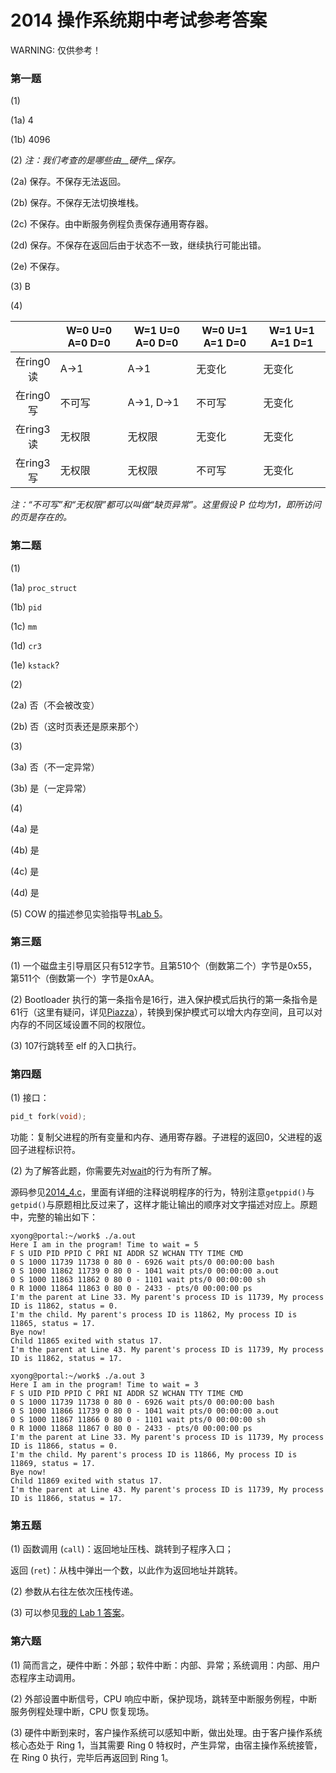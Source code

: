 # 2014 操作系统期中考试参考答案

WARNING: 仅供参考！

### 第一题

(1)

(1a) 4

(1b) 4096

(2) *注：我们考查的是哪些由__硬件__保存。*

(2a) 保存。不保存无法返回。

(2b) 保存。不保存无法切换堆栈。

(2c) 不保存。由中断服务例程负责保存通用寄存器。

(2d) 保存。不保存在返回后由于状态不一致，继续执行可能出错。

(2e) 不保存。

(3) B

(4)

|    | W=0 U=0 A=0 D=0 | W=1 U=0 A=0 D=0 | W=0 U=1 A=1 D=0 | W=1 U=1 A=1 D=1 |
|:--:| --------------- | --------------- | --------------- | --------------- |
|在ring0读|A→1  |A→1      |无变化|无变化|
|在ring0写|不可写|A→1, D→1 |不可写|无变化|
|在ring3读|无权限|无权限    |无变化|无变化|
|在ring3写|无权限|无权限    |不可写|无变化|

*注：“不可写”和“无权限”都可以叫做“缺页异常”。这里假设 P 位均为1，即所访问的页是存在的。*

### 第二题

(1)

(1a) `proc_struct`

(1b) `pid`

(1c) `mm`

(1d) `cr3`

(1e) `kstack`?

(2)

(2a) 否（不会被改变）

(2b) 否（这时页表还是原来那个）

(3)

(3a) 否（不一定异常）

(3b) 是（一定异常）

(4)

(4a) 是

(4b) 是

(4c) 是

(4d) 是

(5) COW 的描述参见实验指导书[Lab 5](https://objectkuan.gitbooks.io/ucore-docs/content/lab5/lab5_2_1_exercises.html)。

### 第三题

(1) 一个磁盘主引导扇区只有512字节。且第510个（倒数第二个）字节是0x55， 第511个（倒数第一个）字节是0xAA。

(2) Bootloader 执行的第一条指令是16行，进入保护模式后执行的第一条指令是61行（这里有疑问，详见[Piazza](https://piazza.com/class/i5j09fnsl7k5x0?cid=777)），转换到保护模式可以增大内存空间，且可以对内存的不同区域设置不同的权限位。

(3) 107行跳转至 elf 的入口执行。

### 第四题

(1) 接口：

```c
pid_t fork(void);
```

功能：复制父进程的所有变量和内存、通用寄存器。子进程的返回0，父进程的返回子进程标识符。

(2) 为了解答此题，你需要先对[wait](http://linux.die.net/man/2/wait)的行为有所了解。

源码参见[2014_4.c](https://github.com/paulzfm/os_course_spoc_exercises/blob/master/midterm-answer/2014_4.c)，里面有详细的注释说明程序的行为，特别注意`getppid()`与`getpid()`与原题相比反过来了，这样才能让输出的顺序对文字描述对应上。原题中，完整的输出如下：

```
xyong@portal:~/work$ ./a.out
Here I am in the program! Time to wait = 5
F S UID PID PPID C PRI NI ADDR SZ WCHAN TTY TIME CMD
0 S 1000 11739 11738 0 80 0 - 6926 wait pts/0 00:00:00 bash
0 S 1000 11862 11739 0 80 0 - 1041 wait pts/0 00:00:00 a.out
0 S 1000 11863 11862 0 80 0 - 1101 wait pts/0 00:00:00 sh
0 R 1000 11864 11863 0 80 0 - 2433 - pts/0 00:00:00 ps
I'm the parent at Line 33. My parent's process ID is 11739, My process ID is 11862, status = 0.
I'm the child. My parent's process ID is 11862, My process ID is 11865, status = 17.
Bye now!
Child 11865 exited with status 17.
I'm the parent at Line 43. My parent's process ID is 11739, My process ID is 11862, status = 17.

xyong@portal:~/work$ ./a.out 3
Here I am in the program! Time to wait = 3
F S UID PID PPID C PRI NI ADDR SZ WCHAN TTY TIME CMD
0 S 1000 11739 11738 0 80 0 - 6926 wait pts/0 00:00:00 bash
0 S 1000 11866 11739 0 80 0 - 1041 wait pts/0 00:00:00 a.out
0 S 1000 11867 11866 0 80 0 - 1101 wait pts/0 00:00:00 sh
0 R 1000 11868 11867 0 80 0 - 2433 - pts/0 00:00:00 ps
I'm the parent at Line 33. My parent's process ID is 11739, My process ID is 11866, status = 0.
I'm the child. My parent's process ID is 11866, My process ID is 11869, status = 17.
Bye now!
Child 11869 exited with status 17.
I'm the parent at Line 43. My parent's process ID is 11739, My process ID is 11866, status = 17.
```

### 第五题

(1) 函数调用 (`call`)：返回地址压栈、跳转到子程序入口；

返回 (`ret`)：从栈中弹出一个数，以此作为返回地址并跳转。

(2) 参数从右往左依次压栈传递。

(3) 可以参见[我的 Lab 1 答案](https://github.com/paulzfm/ucore-os-lab/blob/master/labcodes/lab1/kern/debug/kdebug.c)。

### 第六题

(1) 简而言之，硬件中断：外部；软件中断：内部、异常；系统调用：内部、用户态程序主动调用。

(2) 外部设置中断信号，CPU 响应中断，保护现场，跳转至中断服务例程，中断服务例程处理中断，CPU 恢复现场。

(3) 硬件中断到来时，客户操作系统可以感知中断，做出处理。由于客户操作系统核心态处于 Ring 1，当其需要 Ring 0 特权时，产生异常，由宿主操作系统接管，在 Ring 0 执行，完毕后再返回到 Ring 1。
